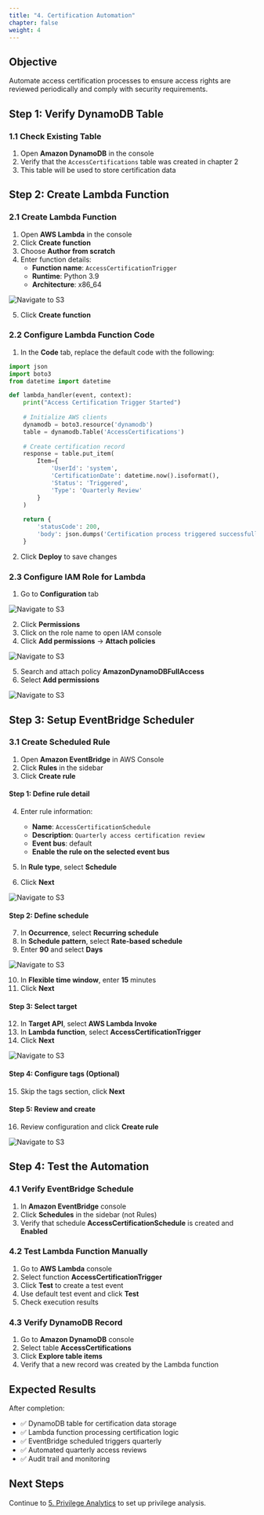 ```yaml
---
title: "4. Certification Automation"
chapter: false
weight: 4
---
```


## Objective

Automate access certification processes to ensure access rights are reviewed periodically and comply with security requirements.

## Step 1: Verify DynamoDB Table

### 1.1 Check Existing Table

1. Open **Amazon DynamoDB** in the console
2. Verify that the `AccessCertifications` table was created in chapter 2
3. This table will be used to store certification data

## Step 2: Create Lambda Function

### 2.1 Create Lambda Function

1. Open **AWS Lambda** in the console
2. Click **Create function**
3. Choose **Author from scratch**
4. Enter function details:
   - **Function name**: `AccessCertificationTrigger`
   - **Runtime**: Python 3.9
   - **Architecture**: x86_64

![Navigate to S3](https://trtrantnt.github.io/workshop/images/4/ld1.png?featherlight=false&width=90pc)

5. Click **Create function**

### 2.2 Configure Lambda Function Code

1. In the **Code** tab, replace the default code with the following:

```python
import json
import boto3
from datetime import datetime

def lambda_handler(event, context):
    print("Access Certification Trigger Started")
    
    # Initialize AWS clients
    dynamodb = boto3.resource('dynamodb')
    table = dynamodb.Table('AccessCertifications')
    
    # Create certification record
    response = table.put_item(
        Item={
            'UserId': 'system',
            'CertificationDate': datetime.now().isoformat(),
            'Status': 'Triggered',
            'Type': 'Quarterly Review'
        }
    )
    
    return {
        'statusCode': 200,
        'body': json.dumps('Certification process triggered successfully')
    }
```

2. Click **Deploy** to save changes

### 2.3 Configure IAM Role for Lambda

1. Go to **Configuration** tab

![Navigate to S3](https://trtrantnt.github.io/workshop/images/4/ld2.png?featherlight=false&width=90pc)

2. Click **Permissions**
3. Click on the role name to open IAM console
4. Click **Add permissions** → **Attach policies**

![Navigate to S3](https://trtrantnt.github.io/workshop/images/4/ld3.png?featherlight=false&width=90pc)

5. Search and attach policy **AmazonDynamoDBFullAccess**
6. Select **Add permissions**

![Navigate to S3](https://trtrantnt.github.io/workshop/images/4/ld4.png?featherlight=false&width=90pc)

## Step 3: Setup EventBridge Scheduler

### 3.1 Create Scheduled Rule

1. Open **Amazon EventBridge** in AWS Console
2. Click **Rules** in the sidebar
3. Click **Create rule**

#### Step 1: Define rule detail
4. Enter rule information:
   - **Name**: `AccessCertificationSchedule`
   - **Description**: `Quarterly access certification review`
   - **Event bus**: default
   - **Enable the rule on the selected event bus**

5. In **Rule type**, select **Schedule**
6. Click **Next**

![Navigate to S3](https://trtrantnt.github.io/workshop/images/4/eb1.png?featherlight=false&width=90pc)

#### Step 2: Define schedule
7. In **Occurrence**, select **Recurring schedule**
8. In **Schedule pattern**, select **Rate-based schedule**
9. Enter **90** and select **Days**

![Navigate to S3](https://trtrantnt.github.io/workshop/images/4/eb2.png?featherlight=false&width=90pc)

10. In **Flexible time window**, enter **15** minutes
11. Click **Next**

#### Step 3: Select target
12. In **Target API**, select **AWS Lambda Invoke**
13. In **Lambda function**, select **AccessCertificationTrigger**
14. Click **Next**

![Navigate to S3](https://trtrantnt.github.io/workshop/images/4/eb3.png?featherlight=false&width=90pc)

#### Step 4: Configure tags (Optional)
15. Skip the tags section, click **Next**

#### Step 5: Review and create
16. Review configuration and click **Create rule**

![Navigate to S3](https://trtrantnt.github.io/workshop/images/4/eb4.png?featherlight=false&width=90pc)

## Step 4: Test the Automation

### 4.1 Verify EventBridge Schedule

1. In **Amazon EventBridge** console
2. Click **Schedules** in the sidebar (not Rules)
3. Verify that schedule **AccessCertificationSchedule** is created and **Enabled**

### 4.2 Test Lambda Function Manually

1. Go to **AWS Lambda** console
2. Select function **AccessCertificationTrigger**
3. Click **Test** to create a test event
4. Use default test event and click **Test**
5. Check execution results

### 4.3 Verify DynamoDB Record

1. Go to **Amazon DynamoDB** console
2. Select table **AccessCertifications**
3. Click **Explore table items**
4. Verify that a new record was created by the Lambda function

## Expected Results

After completion:

- ✅ DynamoDB table for certification data storage
- ✅ Lambda function processing certification logic
- ✅ EventBridge scheduled triggers quarterly
- ✅ Automated quarterly access reviews
- ✅ Audit trail and monitoring

## Next Steps

Continue to [5. Privilege Analytics](../5-phan-tich-dac-quyen) to set up privilege analysis.